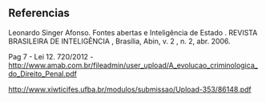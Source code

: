 ## Referencias
Leonardo Singer Afonso. Fontes abertas e Inteligência de Estado . REVISTA BRASILEIRA DE INTELIGÊNCIA , Brasília, Abin, v. 2 ,  n. 2, abr. 2006.

Pag 7 - Lei 12. 720/2012 -  http://www.amab.com.br/fileadmin/user_upload/A_evolucao_criminologica_do_Direito_Penal.pdf

http://www.xiwticifes.ufba.br/modulos/submissao/Upload-353/86148.pdf
